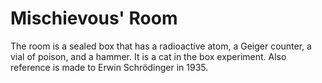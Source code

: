 # Mischievous' Room

The room is a sealed box that has a radioactive atom, a Geiger counter, a vial
of poison, and a hammer. It is a cat in the box experiment. Also reference is
made to Erwin Schrödinger in 1935.
